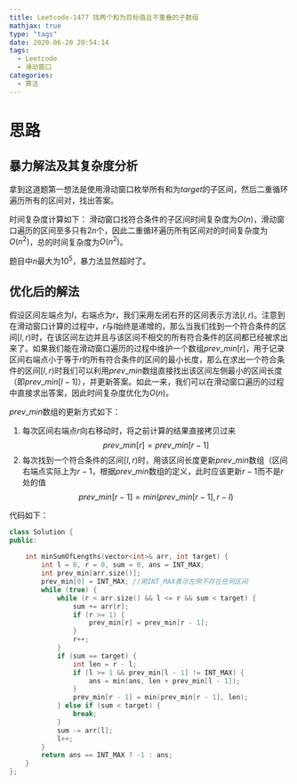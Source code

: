 ```yaml
---
title: Leetcode-1477 找两个和为目标值且不重叠的子数组
mathjax: true
type: "tags"
date: 2020-06-20 20:54:14
tags:
  - Leetcode
  - 滑动窗口
categories:
  - 算法
---
```


# 思路

## 暴力解法及其复杂度分析
拿到这道题第一想法是使用滑动窗口枚举所有和为$target$的子区间，然后二重循环遍历所有的区间对，找出答案。

时间复杂度计算如下：
滑动窗口找符合条件的子区间时间复杂度为$O(n)$，滑动窗口遍历的区间至多只有$2n$个，因此二重循环遍历所有区间对的时间复杂度为$O(n^2)$，总的时间复杂度为$O(n^2)$。

题目中$n$最大为$10^5$，暴力法显然超时了。

## 优化后的解法
假设区间左端点为$l$，右端点为$r$，我们采用左闭右开的区间表示方法$[l, r)$。注意到在滑动窗口计算的过程中，$r$与$l$始终是递增的，那么当我们找到一个符合条件的区间$[l, r)$时，在该区间左边并且与该区间不相交的所有符合条件的区间都已经被求出来了。如果我们能在滑动窗口遍历的过程中维护一个数组$prev\_min[r]$，用于记录区间右端点小于等于$r$的所有符合条件的区间的最小长度，那么在求出一个符合条件的区间$[l,r)$时我们可以利用$prev\_min$数组直接找出该区间左侧最小的区间长度（即$prev\_min[l - 1]$），并更新答案。如此一来，我们可以在滑动窗口遍历的过程中直接求出答案，因此时间复杂度优化为$O(n)$。

$prev\_min$数组的更新方式如下：
1. 每次区间右端点$r$向右移动时，将之前计算的结果直接拷贝过来
$$prev\_min[r]=prev\_min[r - 1]$$
2. 每次找到一个符合条件的区间$[l, r)$时，用该区间长度更新$prev\_min$数组（区间右端点实际上为$r - 1$，根据$prev\_min$数组的定义，此时应该更新$r-1$而不是$r$处的值
$$prev\_min[r - 1]=min(prev\_min[r - 1], r-l)$$
   
代码如下：
``` cpp
class Solution {
public:
    
    int minSumOfLengths(vector<int>& arr, int target) {
        int l = 0, r = 0, sum = 0, ans = INT_MAX;
        int prev_min[arr.size()];
        prev_min[0] = INT_MAX; //用INT_MAX表示左侧不存在任何区间
        while (true) {
            while (r < arr.size() && l <= r && sum < target) {
                sum += arr[r];
                if (r >= 1) {
                    prev_min[r] = prev_min[r - 1];
                }
                r++;
            }
            if (sum == target) {
                int len = r - l;
                if (l >= 1 && prev_min[l - 1] != INT_MAX) {
                    ans = min(ans, len + prev_min[l - 1]);
                }
                prev_min[r - 1] = min(prev_min[r - 1], len);
            } else if (sum < target) {
                break;  
            }
            sum -= arr[l];
            l++;
        }
        return ans == INT_MAX ? -1 : ans;
    }
}; 
```
